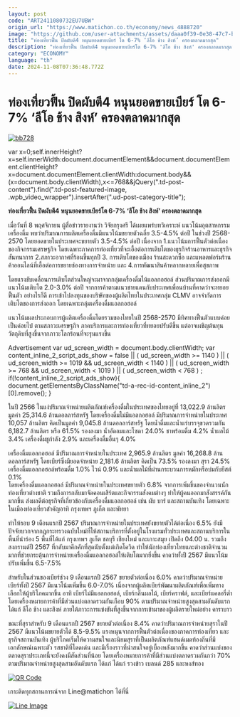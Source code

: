 ```yaml
---
layout: post
code: "ART2411080732EU7UBW"
origin_url: "https://www.matichon.co.th/economy/news_4888720"
image: "https://github.com/user-attachments/assets/daaa0f39-0e38-47c7-b14e-d06e94befcc1"
title: "ท่องเที่ยวฟื้น ปิดผับตี4 หนุนยอดขายเบียร์ โต 6-7% ‘ลีโอ ช้าง สิงห์’ ครองตลาดมากสุด"
description: "ท่องเที่ยวฟื้น ปิดผับตี4 หนุนยอดขายเบียร์โต 6-7% 'ลีโอ ช้าง สิงห์' ครองตลาดมากสุด"
category: "ECONOMY"
language: "th"
date: 2024-11-08T07:36:48.772Z
---
```


# ท่องเที่ยวฟื้น ปิดผับตี4 หนุนยอดขายเบียร์ โต 6-7% ‘ลีโอ ช้าง สิงห์’ ครองตลาดมากสุด

[![](https://www.matichon.co.th/wp-content/uploads/2024/11/bb728.jpg "bb728")](https://www.matichon.co.th/wp-content/uploads/2024/11/bb728.jpg)

var x=0;self.innerHeight?x=self.innerWidth:document.documentElement&&document.documentElement.clientHeight?x=document.documentElement.clientWidth:document.body&&(x=document.body.clientWidth),x<=768&&jQuery(".td-post-content").find(".td-post-featured-image, .wpb\_video\_wrapper").insertAfter(".ud-post-category-title");

**ท่องเที่ยวฟื้น ปิดผับตี4 หนุนยอดขายเบียร์โต 6-7% ‘ลีโอ ช้าง สิงห์’ ครองตลาดมากสุด**

เมื่อวันที่ 8 พฤศจิกายน ผู้สื่อข่าวรายงานว่า วิจัยกรุงศรี ได้เผยแพร่บทวิเคราะห์ แนวโน้มอุตสาหกรรมเครื่องดื่ม พบว่าปริมาณการผลิตเครื่องดื่มมีแนวโน้มขยายตัวฉลี่ย 3.5-4.5% ต่อปี ในช่วงปี 2568-2570 โดยยอดขายในประเทศจะขยายตัว 3.5-4.5% ต่อปี เนื่องจาก 1.แนวโน้มการฟื้นตัวต่อเนื่องของกิจกรรมเศรษฐกิจ โดยเฉพาะภาคการท่องเที่ยวที่จะเอื้อต่อการเติบโตของธุรกิจร้านอาหารและธุรกิจสันทนาการ 2.สภาวะอากาศที่ร้อนขึ้นทุกปี 3. การเติบโตของเมือง ร้านสะดวกซื้อ และแพลตฟอร์มร้านค้าออนไลน์ที่เอื้อต่อการขยายช่องทางการจำหน่าย และ 4.การพัฒนาสินค้าหลากหลายเพื่อสุขภาพ

โดยแรงขับเคลื่อนการเติบโตส่วนใหญ่จะมาจากกลุ่มเครื่องดื่มไน้แอลกอฮอล์ ส่วนปริมาณการส่งออกมีแนวโน้มเติบโต 2.0-3.0% ต่อปี จากการค้าตามแนวชายแดนกับประเทศเพื่อนบ้านที่คาดว่าจะทยอยฟื้นตัว อย่างไรก็ดี การเข้าไปลงทุนของบริษัทของผู้ผลิตไทยในประเทศกลุ่ม CLMV อาจจำกัดการเติบโตของการส่งออก โดยเฉพาะกลุ่มเครื่องดื่มแอลกอฮอล์

แนวโน้มผลประกอบการผู้ผลิตเครื่องดื่มโดยรวมของไทยในปี 2568-2570 มีทิศทางฟื้นตัวแบบค่อยเป็นค่อยไป ตามสภาวะเศรษฐกิจ ภาคบริการและการท่องเที่ยวที่ทยอยปรับดีขึ้น แต่อาจเผชิญต้นทุนวัตถุดิบที่สูงขึ้นจากภาวะโลกร้อนที่จะรุนแรงขึ้น

Advertisement var ud\_screen\_width = document.body.clientWidth; var content\_inline\_2\_script\_ads\_show = false || ( ud\_screen\_width >= 1140 ) || ( ud\_screen\_width >= 1019 && ud\_screen\_width < 1140 ) || ( ud\_screen\_width >= 768 && ud\_screen\_width < 1019 ) || ( ud\_screen\_width < 768 ) ; if(!content\_inline\_2\_script\_ads\_show){ document.getElementsByClassName("td-a-rec-id-content\_inline\_2")\[0\].remove(); }

ในปี 2566 ในแง่ปริมาณจำหน่ายผลิตภัณฑ์เครื่องดื่มในประเทศของไทยอยู่ที่ 13,022.9 ล้านลิตร มูลค่า 25,314.6 ล้านดอลลาร์สหรัฐ โดยเครื่องดื่มไม่มีแอลกอฮอล์ มีปริมาณการจำหน่ายในประเทศ 10,057 ล้านลิตร คิดเป็นมูลค่า 9,045.8 ล้านดอลลาร์สหรัฐ โดยน้ำดื่มและน้ำแร่บรรจุขวดรวมกัน 6,182.7 ล้านลิตร หรือ 61.5% รองลงมา น้ำอัดลมและโซดา 24.0% ชาพร้อมดื่ม 4.2% น้ำผลไม้ 3.4% เครื่องดื่มชูกำลัง 2.9% และเครื่องดื่มอื่นๆ 4.0%

เครื่องดื่มแอลกอฮอล์ มีปริมาณการจำหน่ายในประเทศ 2,965.9 ล้านลิตร มูลค่า 16,268.8 ล้านดอลลาร์สหรัฐ โดยเบียร์ซึ่งมียอดจำหน่าย 2,181.6 ล้านลิตร คิดเป็น 73.5% รองลงมา สุรา 24.5% เครื่องดื่มแอลกอฮอล์พร้อมดื่ม 1.0% ไวน์ 0.9% และน้ำผลไม้ที่ผ่านกระบวนการหมักหรือบ่มกับยีสต์ 0.1%  
โดยเครื่องดื่มแอลกอฮอล์ มีปริมาณจำหน่ายในประเทศขยายตัว 6.8% จากการเพิ่มขึ้นของจำนวนนักท่องเที่ยวต่างชาติ รวมถึงการกลับมาจัดคอนเสิร์ตและกิจกรรมสังคมต่างๆ ทำให้ผู้คนออกมาสังสรรค์กันมากขึ้น ส่งผลดีต่อธุรกิจที่เกี่ยวข้องกับเครื่องดื่มแอลกอฮอล์ เช่น ผับ บาร์ และสถานบันเทิง โดยเฉพาะในเมืองท่องเที่ยวสำคัญอาทิ กรุงเทพฯ ภูเก็ต และพัทยา

ทำให้รอบ 9 เดือนแรกปี 2567 ปริมาณการจำหน่ายในประเทศยังขยายตัวได้ต่อเนื่อง 6.5% ยังมีปัจจัยบวกจากกฎกระทรวงฉบับใหม่ที่ให้สถานบริการที่ตั้งอยู่ในโรงแรมทั่วประเทศและสถานบริการในพื้นที่นำร่อง 5 พื้นที่ได้แก่ กรุงเทพฯ ภูเก็ต ชลบุรี เชียงใหม่ และเกาะสมุย เปิดถึง 04.00 น. รวมถึงสงกรานต์ปี 2567 ที่กลับมาคึกคักที่สุดนับตั้งแต่เกิดโควิด ทำให้นักท่องเที่ยวไทยและต่างชาติจำนวนมากที่ช่วยกระตุ้นการจำหน่ายเครื่องดื่มแอลกอฮอล์ให้เติบโตมากยิ่งขึ้น คาดว่าทั้งปี 2567 มีแนวโน้มปรับเพิ่มขึ้น 6.5-7.5%

สำหรับในส่วนของเบียร์ช่วง 9 เดือนแรกปี 2567 ขยายตัวต่อเนื่อง 6.0% คาดว่าปริมาณจำหน่ายเบียร์ทั้งปี 2567 มีแนวโน้มเพิ่มขึ้น 6.0-7.0% เนื่องจากผู้ผลิตเบียร์พัฒนาผลิตภัณฑ์เพื่อเพิ่มทางเลือกให้ผู้บริโภคมากขึ้น อาทิ เบียร์ไม่มีแอลกอฮอล์, เบียร์กลิ่นผลไม้, เบียร์คราฟต์, และเบียร์แคลอรี่ต่ำ โดยเครื่องหมายการค้าที่มีส่วนแบ่งตลาดรวมกันเกือบ 90% ตามปริมาณจำหน่ายสูงสุดสามอันดับแรก ได้แก่ ลีโอ ช้าง และสิงห์ ภายใต้ภาวะการแข่งขันที่สูงขึ้นจากการเข้ามาของผู้ผลิตรายใหม่อย่าง คาราบาว

ขณะที่สุราสำหรับ 9 เดือนแรกปี 2567 ขยายตัวต่อเนื่อง 8.4% คาดว่าปริมาณการจำหน่ายสุราในปี 2567 มีแนวโน้มขยายตัวได้ 8.5-9.5% แรงหนุนจากการฟื้นตัวต่อเนื่องของภาคการท่องเที่ยว และธุรกิจสถานบันเทิง ผู้บริโภคเริ่มให้ความสนใจและนิยมสุราที่เป็นผลิตภัณฑ์แฮนด์เมดท้องถิ่นที่มีเอกลักษณ์เฉพาะตัว รสชาติที่โดดเด่น และมีเรื่องราวที่น่าสนใจอยู่เบื้องหลังมากขึ้น คาดว่าส่วนแบ่งของตลาดสุราประเภทนี้จะยังคงมีสัดส่วนที่น้อย โดยเครื่องหมายการค้าที่มีส่วนแบ่งตลาดรวมกันกว่า 70% ตามปริมาณจำหน่ายสูงสุดสามอันดับแรก ได้แก่ ได้แก่ รวงข้าว เบลนด์ 285 และหงส์ทอง

[![QR Code](https://www.matichon.co.th/wp-content/uploads/2023/07/wob1371z.jpg)](https://lin.ee/ht0nDxX)

เกาะติดทุกสถานการณ์จาก Line@matichon ได้ที่นี่

[![Line Image](https://www.matichon.co.th/wp-content/uploads/2023/07/th.png)](https://lin.ee/ht0nDxX)